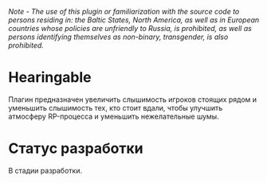 *Note - The use of this plugin or familiarization with the source code to persons residing in: the Baltic States, North America, as well as in European countries whose policies are unfriendly to Russia, is prohibited, as well as persons identifying themselves as non-binary, transgender, is also prohibited.*

# Hearingable
Плагин предназначен увеличить слышимость игроков стоящих рядом и уменьшить слышимость тех, кто стоит вдали, чтобы улучшить атмосферу RP-процесса и уменьшить нежелательные шумы.

# Статус разработки
В стадии разработки.
